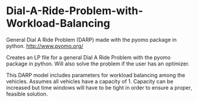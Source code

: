 # Dial-A-Ride-Problem-with-Workload-Balancing
General Dial A Ride Problem (DARP) made with the pyomo package in python. 
http://www.pyomo.org/

Creates an LP file for a general Dial A Ride Problem with the pyomo package in python. 
Will also solve the problem if the user has an optimizer.

This DARP model includes parameters for workload balancing among the vehicles. 
Assumes all vehicles have a capacity of 1. Capacity can be increased but time windows will have to be tight in order to ensure
a proper, feasible solution.
